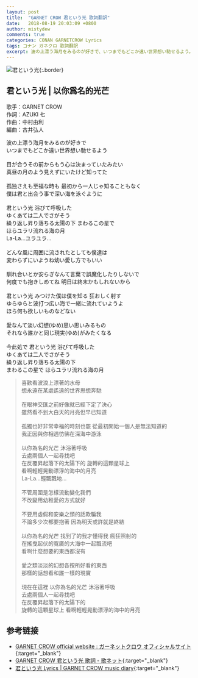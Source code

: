 ```yaml
---
layout: post
title:  "GARNET CROW 君という光 歌詞翻訳"
date:   2018-08-19 20:03:09 +0800
author: mistydew
comments: true
categories: CONAN GARNETCROW Lyrics
tags: コナン ガネクロ 歌詞翻訳
excerpt: 波の上漂う海月をみるのが好きで、いつまでもどこか遠い世界想い馳せるよう。
---
```

![君という光](https://raw.githubusercontent.com/mistydew/gc2/master/cover/single/SG14_君という光.jpg){:.border}

## 君という光 | 以你爲名的光芒

歌手：GARNET CROW<br>
作詞：AZUKI 七<br>
作曲：中村由利<br>
編曲：古井弘人<br>

<div class="lyric-original">
<p>
波の上漂う海月をみるのが好きで<br>
いつまでもどこか遠い世界想い馳せるよう<br>
<br>
目が合うその前からもう心は決まっていたみたい<br>
真昼の月のよう見えずにいたけど知ってた<br>
<br>
孤独さえも至福な時も 最初から一人じゃ知ることもなく<br>
僕は君と出会う事で深い海を泳ぐように<br>
<br>
君という光 浴びて呼吸した<br>
ゆくあては二人でさがそう<br>
繰り返し昇り落ちる太陽の下 まわるこの星で<br>
ほらユラリ流れる海の月<br>
La-La...ユラユラ…<br>
<br>
どんな風に周囲に流されたとしても僕達は<br>
変わらずにいようね幼い愛し方でもいい<br>
<br>
馴れ合いとか安らぎなんて言葉で誤魔化したりしないで<br>
何度でも抱きしめてね 明日は終末かもしれないから<br>
<br>
君という光 みつけた僕は僕を知る 狂おしく射す<br>
ゆらゆらと波打つ広い海で一緒に流れていようよ<br>
ほら何も欲しいものなどない<br>
<br>
愛なんて淡い幻想(ゆめ)思い思いみるもの<br>
それなら誰かと同じ現実(ゆめ)がみたくなる<br>
<br>
今此処で 君という光 浴びて呼吸した<br>
ゆくあては二人でさがそう<br>
繰り返し昇り落ちる太陽の下<br>
まわるこの星で ほらユラリ流れる海の月
</p>
</div>

<div class="lyric-translation">
<blockquote>
喜歡看波浪上漂著的水母<br>
想永遠在某處遙遠的世界思想奔馳<br>
<br>
在眼神交匯之前好像就已經下定了決心<br>
雖然看不到大白天的月亮但早已知道<br>
<br>
孤獨也好非常幸福的時刻也罷 從最初開始一個人是無法知道的<br>
我正因與你相遇彷彿在深海中游泳<br>
<br>
以你為名的光芒 沐浴著呼吸<br>
去處兩個人一起尋找吧<br>
在反覆昇起落下的太陽下的 旋轉的這顆星球上<br>
看啊輕輕晃動漂浮的海中的月亮<br>
La-La...輕飄飄地...<br>
<br>
不管周圍是怎樣流動變化我們<br>
不改變用幼稚愛的方式就好<br>
<br>
不要用虛假和安樂之類的話欺騙我<br>
不論多少次都要抱著 因為明天或許就是終結<br>
<br>
以你為名的光芒 找到了的我才懂得我 瘋狂照射的<br>
在搖曳起伏的寬廣的大海中一起飄流吧<br>
看啊什麼想要的東西都沒有<br>
<br>
愛之類淡淡的幻想各按所好看的東西<br>
那樣的話想看和誰一樣的現實<br>
<br>
現在在這裡 以你為名的光芒 沐浴著呼吸<br>
去處兩個人一起尋找吧<br>
在反覆昇起落下的太陽下的<br>
旋轉的這顆星球上 看啊輕輕晃動漂浮的海中的月亮
</blockquote>
</div>

## 参考链接

* [GARNET CROW official website : ガーネットクロウ オフィシャルサイト](http://www.garnetcrow.com){:target="_blank"}
* [GARNET CROW 君という光 歌詞 - 歌ネット](https://www.uta-net.com/song/17804){:target="_blank"}
* [君という光 Lyrics \| GARNET CROW music diary](https://mistydew.github.io/gc/lyrics/original/君という光.html){:target="_blank"}
